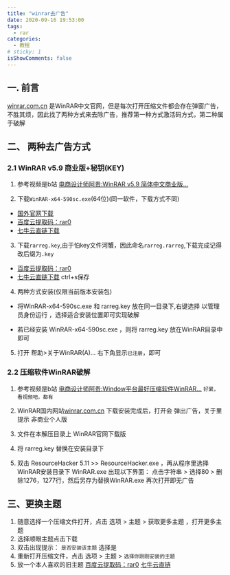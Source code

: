```yaml
---
title: "winrar去广告"
date: 2020-09-16 19:53:00
tags:
  - rar
categories:
  - 教程
# sticky: 1
isShowComments: false
---
```


## 一. 前言
[winrar.com.cn][winrar0] 是WinRAR中文官网，但是每次打开压缩文件都会存在弹窗广告，不胜其烦，因此找了两种方式来去除广告，推荐第一种方式激活码方式，第二种属于破解

## 二、 两种去广告方式
### 2.1 WinRAR v5.9 商业版+秘钥(KEY) 
1. 参考视频是b站 [电商设计师阿贵:WinRAR v5.9 简体中文商业版...](https://www.bilibili.com/video/BV1yi4y1t7MR)

2. 下载`WinRAR-x64-590sc.exe`(64位)(同一软件，下载方式不同)
* [国外官网下载][winrar1]
* [百度云提取码：rar0][winrar2]
* [七牛云直链下载][winrar3]

3. 下载`rarreg.key`,由于怕key文件河蟹，因此命名`rarreg.rarreg`,下载完成记得改后缀为`.key`
* [百度云提取码：rar0][winrar2]
* [七牛云直链下载][winrar5] ctrl+s保存

4. 两种方式安装(仅限当前版本安装包)

* 将WinRAR-x64-590sc.exe  和 rarreg.key 放在同一目录下,右键选择 以管理员身份运行 ，选择适合安装位置即可实现破解

* 若已经安装 WinRAR-x64-590sc.exe ，则将 rarreg.key 放在WinRAR目录中即可

5. 打开 帮助>关于WinRAR(A)... 右下角显示`已注册`，即可

### 2.2 压缩软件WinRAR破解
1. 参考视频是b站 [电商设计师阿贵:Window平台最好压缩软件WinRAR...](https://www.bilibili.com/video/BV1bp4y1X7PA) `好累，看视频吧，都有`

2. WinRAR国内网站[winrar.com.cn][winrar0] 下载安装完成后，打开会 弹出广告，关于里提示 非商业个人版

3. 文件在本解压目录上 WinRAR官网下载版 
 
4. 将 rarreg.key 替换在安装目录下

5. 双击 ResourceHacker 5.11 >> ResourceHacker.exe ，再从程序里选择WinRAR安装目录下 WinRAR.exe 出现以下界面： 点击字符串 > 选择80  > 删除1276，1277行，然后另存为替换WinRAR.exe    再次打开即无广告

## 三、更换主题
1. 随意选择一个压缩文件打开，点击 选项 > 主题 > 获取更多主题 ，打开更多主题
2. 选择顺眼主题点击下载 
3. 双击出现提示： `是否安装该主题` 选择是
4. 重新打开压缩文件，点击 选项 > 主题 > `选择你刚刚安装的主题`
5. 放一个本人喜欢的旧主题 [百度云提取码：rar0][winrar2] [七牛云直链][winrar6]





[winrar0]: http://www.winrar.com.cn/index.htm 
[winrar1]: https://www.win-rar.com/fileadmin/winrar-versions/sc/sc20200409/wrr/winrar-x64-590sc.exe 
[winrar2]: https://pan.baidu.com/s/1_-wZE3Cx2MORPO-4n-gnjg
[winrar3]: http://qiniu.wpp47.top/id2/Software/normal/20200703130938/WinRAR-x64-590sc.exe 


[winrar5]: http://qiniu.wpp47.top/id2/Software/normal/WinRAR/20200916212132/rarreg.rarreg
[winrar6]: http://qiniu.wpp47.top/id2/Software/normal/WinRAR/20200916210300/WinRAR%E4%B8%BB%E9%A2%98.rar 


